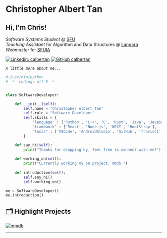 # Christopher Albert Tan

<h2> Hi, I'm Chris!</h2>
<p>
    <em>Software Systems Student</em> @ <a href="https://www.sfu.ca/">SFU</a>
    <br>    
    <em>Teaching Assistant</em> for Algorithm and Data Structures @ <a href="https://langara.ca/programs-and-courses/courses/CPSC/1160.html">Langara</a>
    <br>
    <em>Webmaster</em> for <a href="sfuia.com">SFUIA</a>
</p>

[![Linkedin: calbertan](https://img.shields.io/badge/-calbertan-blue?style=flat-square&logo=Linkedin&logoColor=white&link=https://www.linkedin.com/in/thaianebraga/)](https://www.linkedin.com/in/calbertan/)
[![GitHub calbertan](https://img.shields.io/github/followers/calbertan?label=follow&style=social)](https://github.com/calbertan)


*`A little more about me...`*  
```python
#!/usr/bin/python
# -*- coding: utf-8 -*-


class SoftwareDeveloper:

    def __init__(self):
        self.name = "Christopher Albert Tan"
        self.role = "Software Developer"
        self.skills = {
            "language" : ['Python', 'C++', 'C', 'Rust', 'Java', 'JavaScript', 'HTML', 'CSS', 'Haskell', 'mySQL'],
            "framework" : ['React', 'Node.js', 'NEXT', 'BootStrap'],
            "tools" : ['VSCode', 'AndroidStudio', 'GitHub', 'TravisCI', 'Vercel', 'Heroku', 'Linux', 'Windows']
        }

    def say_hi(self):
        print("Thanks for dropping by, feel free to connect with me!")
    
    def working_on(self):
        print("Currently working my on project, mmdb.")
        
    def introduction(self):
        self.say_hi()
        self.working_on()

me = SoftwareDeveloper()
me.introduction()
```

## 🗂️ Highlight Projects

<a href="https://github.com/calbertan/mmdb">
  <img align="center" src="https://github-readme-stats.vercel.app/api/pin/?username=calbertan&repo=mmdb&show_icons=true&line_height=27&title_color=6aa6f8&text_color=8a919a&icon_color=6aa6f8&bg_color=22272e" alt="mmdb" />
</a>

<br>

---
